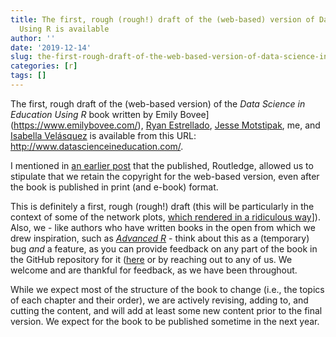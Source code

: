 ```yaml
---
title: The first, rough (rough!) draft of the (web-based) version of Data Science in Education
  Using R is available
author: ''
date: '2019-12-14'
slug: the-first-rough-draft-of-the-web-based-version-of-data-science-in-education-using-r-is-available
categories: [r]
tags: []
---
```


The first, rough draft of the (web-based version) of the *Data Science in Education Using R* book written by Emily Bovee](https://www.emilybovee.com/), [Ryan Estrellado](https://ryanestrellado.netlify.com/), [Jesse Motstipak](https://www.jessemaegan.com/), me, and [Isabella Velásquez](https://ivelasq.rbind.io) is available from this URL: http://www.datascienceineducation.com/.

I mentioned in [an earlier post](https://joshuamrosenberg.com/posts/introducing-data-science-in-education-using-r-forthcoming-2020/) that the published, Routledge, allowed us to stipulate that we retain the copyright for the web-based version, even after the book is published in print (and e-book) format.

This is definitely a first, rough (rough!) draft (this will be particularly in the context of some of the network plots, [which rendered in a ridiculous way](https://www.datascienceineducation.com/walkthrough-sna.html#plotting-the-network)]). Also, we - like authors who have written books in the open from which we drew inspiration, such as [*Advanced R*]( https://adv-r.hadley.nz/introduction.html#intro-ack) - think about this as a (temporary) bug *and* a feature, as you can provide feedback on any part of the book in the GitHub repository for it ([here](https://github.com/data-edu/data-science-in-education) or by reaching out to any of us. We welcome and are thankful for feedback, as we have been throughout.

While we expect most of the structure of the book to change (i.e., the topics of each chapter and their order), we are actively revising, adding to, and cutting the content, and will add at least some new content prior to the final version. We expect for the book to be published sometime in the next year.